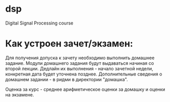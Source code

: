 # dsp
Digital Signal Processing course


# Как устроен зачет/экзамен:
Для получения допуска к зачету необходимо выполнить домашнее задание. Модули домашнего задания будут выдаваться начиная со второй лекции. Дедлайн их выполнения - начало зачетной недели, конкретная дата будет уточнена позднее. Дополнительные сведения о домашнем задании - в ридми в директории "домашка".

Оценка за курс - среднее арифметическое оценки за домашку и оценки на экзамене. 





